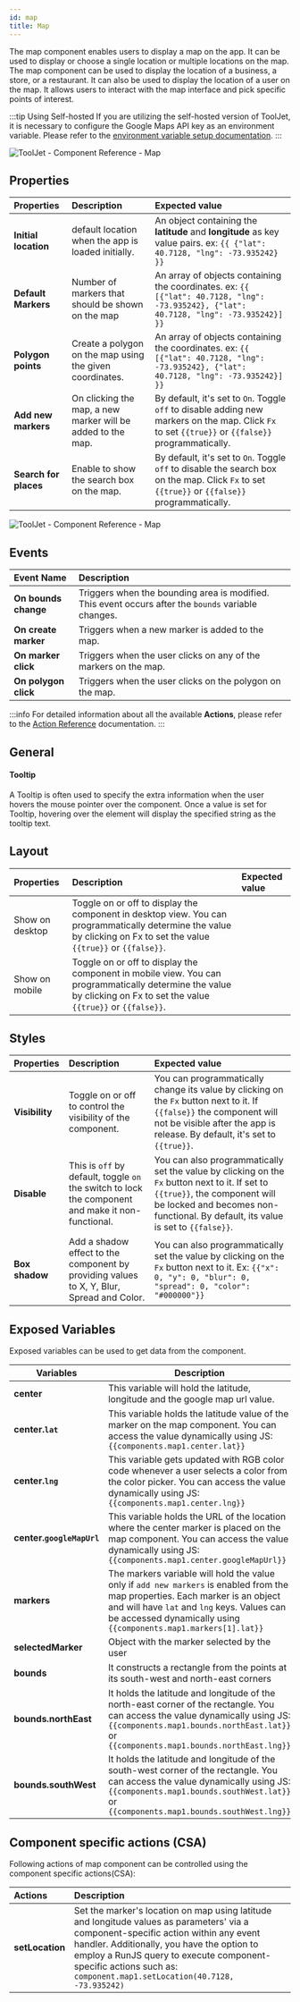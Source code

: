 ```yaml
---
id: map
title: Map
---
```


The map component enables users to display a map on the app. It can be used to display or choose a single location or multiple locations on the map. The map component can be used to display the location of a business, a store, or a restaurant. It can also be used to display the location of a user on the map. It allows users to interact with the map interface and pick specific points of interest.

:::tip Using Self-hosted 
If you are utilizing the self-hosted version of ToolJet, it is necessary to configure the Google Maps API key as an environment variable. Please refer to the [environment variable setup documentation](/docs/setup/env-vars/#google-maps-configuration--optional-).
:::

<div style={{textAlign: 'center'}}>

<img className="screenshot-full" src="/img/widgets/map/map2.png" alt="ToolJet - Component Reference - Map" />

</div>

## Properties

| Properties      | Description | Expected value |
|:----------- |:----------- |:------------------ |
| **Initial location** | default location when the app is loaded initially. | An object containing the **latitude** and **longitude** as key value pairs. ex: `{{ {"lat": 40.7128, "lng": -73.935242} }}` |
| **Default Markers** | Number of markers that should be shown on the map | An array of objects containing the coordinates. ex: `{{ [{"lat": 40.7128, "lng": -73.935242}, {"lat": 40.7128, "lng": -73.935242}] }}` |
| **Polygon points** | Create a polygon on the map using the given coordinates. | An array of objects containing the coordinates. ex: `{{ [{"lat": 40.7128, "lng": -73.935242}, {"lat": 40.7128, "lng": -73.935242}] }}` |
| **Add new markers** | On clicking the map, a new marker will be added to the map. | By default, it's set to `On`. Toggle `off` to disable adding new markers on the map. Click `Fx` to set `{{true}}` or `{{false}}` programmatically. |
| **Search for places** | Enable to show the search box on the map. | By default, it's set to `On`. Toggle `off` to disable the search box on the map. Click `Fx` to set `{{true}}` or `{{false}}` programmatically. |

<div style={{textAlign: 'center'}}>

<img className="screenshot-full" src="/img/widgets/map/propertiesmap.png" alt="ToolJet - Component Reference - Map" />

</div>

## Events

| Event Name        | Description                                   |
|:----------------- | :--------------------------------------------- |
| **On bounds change**  | Triggers when the bounding area is modified. This event occurs after the `bounds` variable changes. |
| **On create marker**  | Triggers when a new marker is added to the map. |
| **On marker click**   | Triggers when the user clicks on any of the markers on the map. |
| **On polygon click** | Triggers when the user clicks on the polygon on the map. |

:::info
For detailed information about all the available **Actions**, please refer to the [Action Reference](/docs/category/actions-reference) documentation.
:::

## General
#### Tooltip

A Tooltip is often used to specify the extra information when the user hovers the mouse pointer over the component. Once a value is set for Tooltip, hovering over the element will display the specified string as the tooltip text.

## Layout

| Properties      | Description | Expected value |
|:----------- |:----------- |:------------------ |
| Show on desktop | Toggle on or off to display the component in desktop view. You can programmatically determine the value by clicking on Fx to set the value `{{true}}` or `{{false}}`. |
| Show on mobile | Toggle on or off to display the component in mobile view. You can programmatically determine the value by clicking on Fx to set the value `{{true}}` or `{{false}}`. |

## Styles

| Properties      | Description | Expected value |
|:----------- |:----------- |:------------------ |
| **Visibility** | Toggle on or off to control the visibility of the component. | You can programmatically change its value by clicking on the `Fx` button next to it. If `{{false}}` the component will not be visible after the app is release. By default, it's set to `{{true}}`. |
| **Disable** | This is `off` by default, toggle `on` the switch to lock the component and make it non-functional. | You can also programmatically set the value by clicking on the `Fx` button next to it. If set to `{{true}}`, the component will be locked and becomes non-functional. By default, its value is set to `{{false}}`. |
| **Box shadow** | Add a shadow effect to the component by providing values to X, Y, Blur, Spread and Color. | You can also programmatically set the value by clicking on the `Fx` button next to it. Ex: `{{"x": 0, "y": 0, "blur": 0, "spread": 0, "color": "#000000"}}` | 

## Exposed Variables

Exposed variables can be used to get data from the component.

| Variables    | Description |
| ----------- | ----------- |
| **center** | This variable will hold the latitude, longitude and the google map url value. |
| **center.`lat`** | This variable holds the latitude value of the marker on the map component. You can access the value dynamically using JS: `{{components.map1.center.lat}}`|
| **center.`lng`** | This variable gets updated with RGB color code whenever a user selects a color from the color picker. You can access the value dynamically using JS: `{{components.map1.center.lng}}`|
| **center.`googleMapUrl`** | This variable holds the URL of the location where the center marker is placed on the map component. You can access the value dynamically using JS: `{{components.map1.center.googleMapUrl}}`|
| **markers** | The markers variable will hold the value only if `add new markers` is enabled from the map properties. Each marker is an object and will have `lat` and `lng` keys. Values can be accessed dynamically using `{{components.map1.markers[1].lat}}` |
| **selectedMarker** | Object with the marker selected by the user |
| **bounds** | It constructs a rectangle from the points at its south-west and north-east corners |
| **bounds.northEast** | It holds the latitude and longitude of the north-east corner of the rectangle. You can access the value dynamically using JS: `{{components.map1.bounds.northEast.lat}}` or `{{components.map1.bounds.northEast.lng}}` |
| **bounds.southWest** | It holds the latitude and longitude of the south-west corner of the rectangle. You can access the value dynamically using JS: `{{components.map1.bounds.southWest.lat}}` or `{{components.map1.bounds.southWest.lng}}` |

## Component specific actions (CSA)

Following actions of map component can be controlled using the component specific actions(CSA):

| Actions     | Description |
|:---------- |:---------- |
| **setLocation** | Set the marker's location on map using latitude and longitude values as parameters' via a component-specific action within any event handler. Additionally, you have the option to employ a RunJS query to execute component-specific actions such as: `component.map1.setLocation(40.7128, -73.935242)`  |
